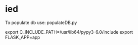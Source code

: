 # ied

To populate db use: populateDB.py

export C_INCLUDE_PATH=/usr/lib64/pypy3-6.0/include
export FLASK_APP=app

